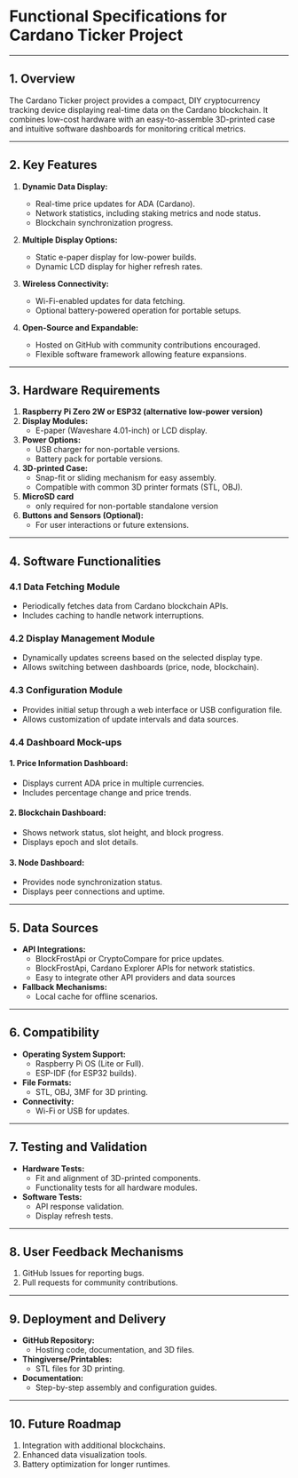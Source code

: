
# Functional Specifications for Cardano Ticker Project

---

## 1. Overview
The Cardano Ticker project provides a compact, DIY cryptocurrency tracking device displaying real-time data on the Cardano blockchain. It combines low-cost hardware with an easy-to-assemble 3D-printed case and intuitive software dashboards for monitoring critical metrics.

---

## 2. Key Features
1. **Dynamic Data Display:**
   - Real-time price updates for ADA (Cardano).
   - Network statistics, including staking metrics and node status.
   - Blockchain synchronization progress.

2. **Multiple Display Options:**
   - Static e-paper display for low-power builds.
   - Dynamic LCD display for higher refresh rates.

3. **Wireless Connectivity:**
   - Wi-Fi-enabled updates for data fetching.
   - Optional battery-powered operation for portable setups.

4. **Open-Source and Expandable:**
   - Hosted on GitHub with community contributions encouraged.
   - Flexible software framework allowing feature expansions.

---

## 3. Hardware Requirements
1. **Raspberry Pi Zero 2W or ESP32 (alternative low-power version)**
2. **Display Modules:**
   - E-paper (Waveshare 4.01-inch) or LCD display.
3. **Power Options:**
   - USB charger for non-portable versions.
   - Battery pack for portable versions.
4. **3D-printed Case:**
   - Snap-fit or sliding mechanism for easy assembly.
   - Compatible with common 3D printer formats (STL, OBJ).
5. **MicroSD card**
   - only required for non-portable standalone version
8. **Buttons and Sensors (Optional):**
   - For user interactions or future extensions.
     
---

## 4. Software Functionalities
### 4.1 Data Fetching Module
- Periodically fetches data from Cardano blockchain APIs.
- Includes caching to handle network interruptions.

### 4.2 Display Management Module
- Dynamically updates screens based on the selected display type.
- Allows switching between dashboards (price, node, blockchain).

### 4.3 Configuration Module
- Provides initial setup through a web interface or USB configuration file.
- Allows customization of update intervals and data sources.

### 4.4 Dashboard Mock-ups
#### 1. Price Information Dashboard:
- Displays current ADA price in multiple currencies.
- Includes percentage change and price trends.

#### 2. Blockchain Dashboard:
- Shows network status, slot height, and block progress.
- Displays epoch and slot details.

#### 3. Node Dashboard:
- Provides node synchronization status.
- Displays peer connections and uptime.

---

## 5. Data Sources
- **API Integrations:**
  - BlockFrostApi or CryptoCompare for price updates.
  - BlockFrostApi, Cardano Explorer APIs for network statistics.
  - Easy to integrate other API providers and data sources
- **Fallback Mechanisms:**
  - Local cache for offline scenarios.
---

## 6. Compatibility
- **Operating System Support:**
  - Raspberry Pi OS (Lite or Full).
  - ESP-IDF (for ESP32 builds).
- **File Formats:**
  - STL, OBJ, 3MF for 3D printing.
- **Connectivity:**
  - Wi-Fi or USB for updates.

---

## 7. Testing and Validation
- **Hardware Tests:**
  - Fit and alignment of 3D-printed components.
  - Functionality tests for all hardware modules.
- **Software Tests:**
  - API response validation.
  - Display refresh tests.
---

## 8. User Feedback Mechanisms
1. GitHub Issues for reporting bugs.
2. Pull requests for community contributions.

---

## 9. Deployment and Delivery
- **GitHub Repository:**
  - Hosting code, documentation, and 3D files.
- **Thingiverse/Printables:**
  - STL files for 3D printing.
- **Documentation:**
  - Step-by-step assembly and configuration guides.

---

## 10. Future Roadmap
1. Integration with additional blockchains.
2. Enhanced data visualization tools.
3. Battery optimization for longer runtimes.

